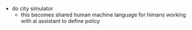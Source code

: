 - do city simulator
  - this becomes shared human machine language for himans working with ai assistant to define policy